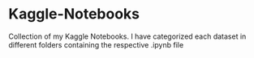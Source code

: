 # Kaggle-Notebooks
Collection of my Kaggle Notebooks.
I have categorized each dataset in different folders containing the respective .ipynb file
